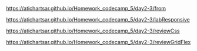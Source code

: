 https://atichartsar.github.io/Homework_codecamp_5/day2-3/from

https://atichartsar.github.io/Homework_codecamp_5/day2-3/labResponsive

https://atichartsar.github.io/Homework_codecamp_5/day2-3/reviewCss

https://atichartsar.github.io/Homework_codecamp_5/day2-3/reviewGridFlex